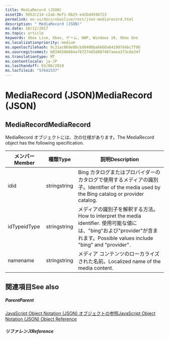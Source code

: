 ```yaml
---
title: MediaRecord (JSON)
assetID: 5052c214-c2ab-9ef1-0b25-e42bd459bf23
permalink: en-us/docs/xboxlive/rest/json-mediarecord.html
description: " MediaRecord (JSON)"
ms.date: 10/12/2017
ms.topic: article
keywords: Xbox Live, Xbox, ゲーム, UWP, Windows 10, Xbox One
ms.localizationpriority: medium
ms.openlocfilehash: 9c31ac069e86cbd0408ba6660a641907d4bc7f06
ms.sourcegitcommit: b034650b684a767274d5d88746faeea373c8e34f
ms.translationtype: MT
ms.contentlocale: ja-JP
ms.lasthandoff: 03/06/2019
ms.locfileid: "57641537"
---
```

# <a name="mediarecord-json"></a><span data-ttu-id="643b2-104">MediaRecord (JSON)</span><span class="sxs-lookup"><span data-stu-id="643b2-104">MediaRecord (JSON)</span></span>
 
<a id="ID4EO"></a>

 
## <a name="mediarecord"></a><span data-ttu-id="643b2-105">MediaRecord</span><span class="sxs-lookup"><span data-stu-id="643b2-105">MediaRecord</span></span>
 
<span data-ttu-id="643b2-106">MediaRecord オブジェクトには、次の仕様があります。</span><span class="sxs-lookup"><span data-stu-id="643b2-106">The MediaRecord object has the following specification.</span></span>
 
| <span data-ttu-id="643b2-107">メンバー</span><span class="sxs-lookup"><span data-stu-id="643b2-107">Member</span></span>| <span data-ttu-id="643b2-108">種類</span><span class="sxs-lookup"><span data-stu-id="643b2-108">Type</span></span>| <span data-ttu-id="643b2-109">説明</span><span class="sxs-lookup"><span data-stu-id="643b2-109">Description</span></span>| 
| --- | --- | --- | 
| <span data-ttu-id="643b2-110">id</span><span class="sxs-lookup"><span data-stu-id="643b2-110">id</span></span>| <span data-ttu-id="643b2-111">string</span><span class="sxs-lookup"><span data-stu-id="643b2-111">string</span></span>| <span data-ttu-id="643b2-112">Bing カタログまたはプロバイダーのカタログで使用するメディアの識別子。</span><span class="sxs-lookup"><span data-stu-id="643b2-112">Identifier of the media used by the Bing catalog or provider catalog.</span></span>| 
| <span data-ttu-id="643b2-113">idType</span><span class="sxs-lookup"><span data-stu-id="643b2-113">idType</span></span>| <span data-ttu-id="643b2-114">string</span><span class="sxs-lookup"><span data-stu-id="643b2-114">string</span></span>| <span data-ttu-id="643b2-115">メディアの識別子を解釈する方法。</span><span class="sxs-lookup"><span data-stu-id="643b2-115">How to interpret the media identifier.</span></span> <span data-ttu-id="643b2-116">使用可能な値には、"bing"および"provider"が含まれます。</span><span class="sxs-lookup"><span data-stu-id="643b2-116">Possible values include "bing" and "provider".</span></span>| 
| <span data-ttu-id="643b2-117">name</span><span class="sxs-lookup"><span data-stu-id="643b2-117">name</span></span>| <span data-ttu-id="643b2-118">string</span><span class="sxs-lookup"><span data-stu-id="643b2-118">string</span></span>| <span data-ttu-id="643b2-119">メディア コンテンツのローカライズされた名前。</span><span class="sxs-lookup"><span data-stu-id="643b2-119">Localized name of the media content.</span></span>| 
  
<a id="ID4ECC"></a>

 
## <a name="see-also"></a><span data-ttu-id="643b2-120">関連項目</span><span class="sxs-lookup"><span data-stu-id="643b2-120">See also</span></span>
 
<a id="ID4EEC"></a>

 
##### <a name="parent"></a><span data-ttu-id="643b2-121">Parent</span><span class="sxs-lookup"><span data-stu-id="643b2-121">Parent</span></span> 

[<span data-ttu-id="643b2-122">JavaScript Object Notation (JSON) オブジェクトの参照</span><span class="sxs-lookup"><span data-stu-id="643b2-122">JavaScript Object Notation (JSON) Object Reference</span></span>](atoc-xboxlivews-reference-json.md)

  
<a id="ID4EQC"></a>

 
##### <a name="reference"></a><span data-ttu-id="643b2-123">リファレンス</span><span class="sxs-lookup"><span data-stu-id="643b2-123">Reference</span></span>   